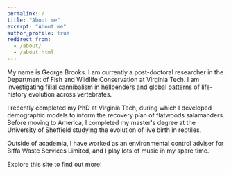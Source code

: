 ```yaml
---
permalink: /
title: "About me"
excerpt: "About me"
author_profile: true
redirect_from: 
  - /about/
  - /about.html
---
```


My name is George Brooks. I am currently a post-doctoral researcher in the Department of Fish and Wildlife Conservation at Virginia Tech. I am investigating filial cannibalism in hellbenders and global patterns of life-history evolution across vertebrates.

I recently completed my PhD at Virginia Tech, during which I developed demographic models to inform the recovery plan of flatwoods salamanders. Before moving to America, I completed my master's degree at the University of Sheffield studying the evolution of live birth in reptiles.

Outside of academia, I have worked as an environmental control adviser for Biffa Waste Services Limited, and I play lots of music in my spare time.

Explore this site to find out more!
